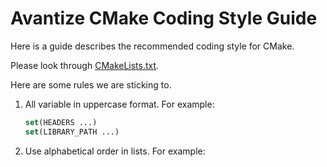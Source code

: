 # Avantize CMake Coding Style Guide

Here is a guide describes the recommended coding style for CMake.

Please look through [CMakeLists.txt](CMakeLists.txt).

Here are some rules we are sticking to.

1. All variable in uppercase format. For example:

   ``` cmake
   set(HEADERS ...)
   set(LIBRARY_PATH ...)
   ```

2. Use alphabetical order in lists. For example:
